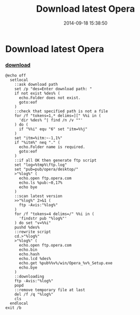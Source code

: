 ﻿---
pid:            5448
poster:         greg zakharov
title:          Download latest Opera
date:           2014-09-18 15:38:50
format:         text
parent:         0
parent:         0

---

# Download latest Opera

### [download](5448.txt)



```text
@echo off
  setlocal
    ::ask download path
    set /p "des=Enter download path: "
    if not exist %des% (
      echo.Folder does not exist.
      goto:eof
    )
    ::check that specified path is not a file
    for /f "tokens=1,* delims=][" %%i in (
      'dir %des% ^| find /n /v ""'
    ) do (
      if "%%i" equ "6" set "itm=%%j"
    )
    set "itm=%itm:~-1,1%"
    if "%itm%" neq "." (
      echo.Folder name is required.
      goto:eof
    )
    ::if all OK then generate ftp script
    set "log=%tmp%\ftp.log"
    set "pub=pub/opera/desktop/"
    >"%log%" (
      echo.open ftp.opera.com
      echo.ls %pub:~0,17%
      echo bye
    )
    ::scan latest version
    >>"%log%" 2>&1 (
      ftp -Avis:"%log%"
    )
    for /f "tokens=4 delims=/" %%i in (
      'findstr pub "%log%"'
    ) do set "v=%%i"
    pushd %des%
    ::rewrite script
    cd.>"%log%"
    >"%log%" (
      echo.open ftp.opera.com
      echo.bin
      echo.hash
      echo.lcd %des%
      echo.get %pub%%v%/win/Opera_%v%_Setup.exe
      echo.bye
    )
    ::downloading
    ftp -Avis:"%log%"
    popd
    ::remove temporary file at last
    del /f /q "%log%"
    cls
  endlocal
exit /b
```
